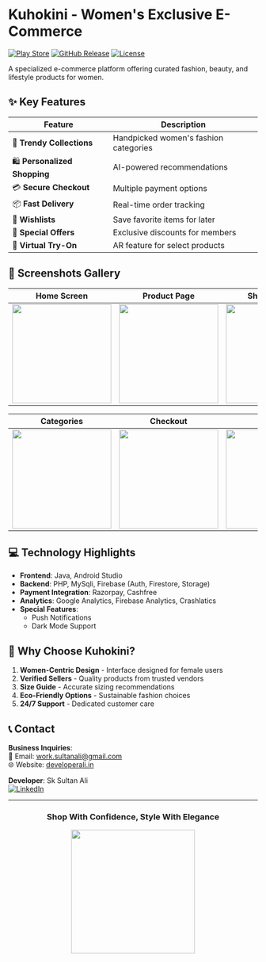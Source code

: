 # Kuhokini - Women's Exclusive E-Commerce

[![Play Store](https://img.shields.io/badge/Download-Play_Store-brightgreen)](https://play.google.com/store/apps/details?id=com.developerali.kuhokini)
[![GitHub Release](https://img.shields.io/github/v/release/sksultanali/Kuhokini)](https://github.com/sksultanali/Kuhokini/releases/latest)
[![License](https://img.shields.io/badge/License-MIT-blue.svg)](https://opensource.org/licenses/MIT)

A specialized e-commerce platform offering curated fashion, beauty, and lifestyle products for women.

## ✨ Key Features

| Feature | Description |
|---------|-------------|
| 👗 **Trendy Collections** | Handpicked women's fashion categories |
| 🛍 **Personalized Shopping** | AI-powered recommendations |
| 💳 **Secure Checkout** | Multiple payment options |
| 📦 **Fast Delivery** | Real-time order tracking |
| 💖 **Wishlists** | Save favorite items for later |
| 🎁 **Special Offers** | Exclusive discounts for members |
| 👛 **Virtual Try-On** | AR feature for select products |

## 📸 Screenshots Gallery

<div align="center">

| Home Screen | Product Page | Shopping Cart | 
|-------------|--------------|---------------|
| <img src="https://via.placeholder.com/300x600/ffb6c1/ffffff?text=Home+Screen" width="200"> | <img src="https://via.placeholder.com/300x600/ff69b4/ffffff?text=Product+View" width="200"> | <img src="https://via.placeholder.com/300x600/db7093/ffffff?text=Cart" width="200"> |

| Categories | Checkout | Profile |
|-----------|----------|---------|
| <img src="https://via.placeholder.com/300x600/ff1493/ffffff?text=Categories" width="200"> | <img src="https://via.placeholder.com/300x600/c71585/ffffff?text=Checkout" width="200"> | <img src="https://via.placeholder.com/300x600/ff00ff/ffffff?text=Profile" width="200"> |

</div>

## 💻 Technology Highlights

- **Frontend**: Java, Android Studio
- **Backend**: PHP, MySqli, Firebase (Auth, Firestore, Storage)
- **Payment Integration**: Razorpay, Cashfree
- **Analytics**: Google Analytics, Firebase Analytics, Crashlatics
- **Special Features**:
  - Push Notifications
  - Dark Mode Support

## 🌟 Why Choose Kuhokini?

1. **Women-Centric Design** - Interface designed for female users
2. **Verified Sellers** - Quality products from trusted vendors
3. **Size Guide** - Accurate sizing recommendations
4. **Eco-Friendly Options** - Sustainable fashion choices
5. **24/7 Support** - Dedicated customer care

## 📞 Contact

**Business Inquiries**:  
📧 Email: [work.sultanali@gmail.com](mailto:work.sultanali@gmail.com)  
🌐 Website: [developerali.in](https://developerali.in)  

**Developer**: Sk Sultan Ali  
[![LinkedIn](https://img.shields.io/badge/LinkedIn-Connect-blue)](https://linkedin.com/in/sk-sultan-ali-b35ab41b6)

---

<div align="center">
  <h3>Shop With Confidence, Style With Elegance</h3>
  <img src="https://via.placeholder.com/300x100/ff69b4/ffffff?text=Kuhokini+App" width="250">
</div>
